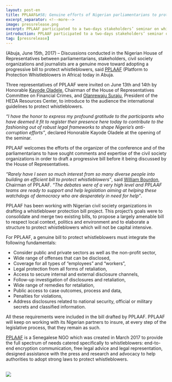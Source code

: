 ```yaml
---
layout: post-en
title: PPLAAF&#58; Genuine efforts of Nigerian parliamentarians to protect whistleblowers welcomed
excerpt_separator: <!--more-->
image: pressrelease.png
excerpt: PPLAAF participated to a two-days stakeholders’ seminar on whistleblowing and legal protection.
introduction: PPLAAF participated to a two-days stakeholders’ seminar on whistleblowing and legal protection.
tag: [pressrelease]
---
```


(Abuja, June 15th, 2017) – Discussions conducted in the Nigerian House of Representatives between parliamentarians, stakeholders, civil society organizations and journalists are a genuine move toward adopting a progressive bill to protect whistleblowers, said [PPLAAF](https://pplaaf.org) (Platform to Protection Whistleblowers in Africa) today in Abuja.

Three representatives of PPLAAF were invited on June 13th and 14th by Honorable [Kayode Oladele](https://en.wikipedia.org/wiki/Kayode_Oladele), Chairman of the House of Representatives Committee on Financial Crimes, and [Olanrewaju Suraju](https://twitter.com/larryk371), President of the HEDA Resources Center, to introduce to the audience the international guidelines to protect whistleblowers.

_“I have the honor to express my profound gratitude to the participants who have deemed it fit to register their presence here today to contribute to the fashioning out of robust legal frameworks to shape Nigeria’s anti-corruption efforts”_, declared Honorable Kayode Oladele at the opening of the seminar. 

PPLAAF welcomes the efforts of the organizer of the conference and of the parliamentarians to have sought comments and expertise of the civil society organizations in order to draft a progressive bill before it being discussed by the House of Representatives. 

_“Rarely have I seen so much interest from so many diverse people into building an efficient bill to protect whistleblowers”_, said [William Bourdon](https://pplaaf.org/who-we-are.html), Chairman of PPLAAF. _“The debates were of a very high level and PPLAAF teams are ready to support and help legislation aiming at helping these watchdogs of democracy who are desperately in need for help”_.

PPLAAF has been working with Nigerian civil society organizations in drafting a whistleblower protection bill project. This project’s goals were to consolidate and merge two existing bills, to propose a largely amenable bill to respect local context, politics and environment and to elaborate a structure to protect whistleblowers which will not be capital intensive.

For PPLAAF, a genuine bill to protect whistleblowers must integrate the following fundamentals:

-	Consider public and private sectors as well as the non-profit sector,
-	Wide range of offenses that can be disclosed,
-	Coverage for all types of “employees” and “workers”,
-	Legal protection from all forms of retaliation,
-	Access to secure internal and external disclosure channels,
-	Follow-up investigation of disclosures and retaliation,
-	Wide range of remedies for retaliation,
-	Public access to case outcomes, process and data,
-	Penalties for violations,
-	Address disclosures related to national security, official or military secrets and classified information.

All these requirements were included in the bill drafted by PPLAAF. PPLAAF will keep on working with its Nigerian partners to insure, at every step of the legislative process, that they remain as such.

[PPLAAF](https://pplaaf.org/faq.html) is a Senegalese NGO which was created in March 2017 to provide the full spectrum of needs catered specifically to whistleblowers: end-to-end encryption communication, free legal advice and legal representation, designed assistance with the press and research and advocacy to help authorities to adopt strong laws to protect whistleblowers. 

<br>
<img class="img-responsive img-post center-block" src="/img/posts/nigeria-seminar-1.jpg">

<br>
